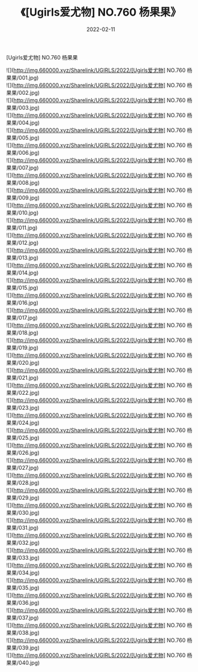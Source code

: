 ﻿---
layout: post
title:  《[Ugirls爱尤物] NO.760 杨果果》
date:   2022-02-11
img: http://img.660000.xyz/Sharelink/UGIRLS/2022/[Ugirls爱尤物] NO.760 杨果果/000.jpg
categories: [美女, 清纯, 唯美]
---

[Ugirls爱尤物] NO.760 杨果果

 ![](http://img.660000.xyz/Sharelink/UGIRLS/2022/[Ugirls爱尤物] NO.760 杨果果/001.jpg) <br>![](http://img.660000.xyz/Sharelink/UGIRLS/2022/[Ugirls爱尤物] NO.760 杨果果/002.jpg) <br>![](http://img.660000.xyz/Sharelink/UGIRLS/2022/[Ugirls爱尤物] NO.760 杨果果/003.jpg) <br>![](http://img.660000.xyz/Sharelink/UGIRLS/2022/[Ugirls爱尤物] NO.760 杨果果/004.jpg) <br>![](http://img.660000.xyz/Sharelink/UGIRLS/2022/[Ugirls爱尤物] NO.760 杨果果/005.jpg) <br>![](http://img.660000.xyz/Sharelink/UGIRLS/2022/[Ugirls爱尤物] NO.760 杨果果/006.jpg) <br>![](http://img.660000.xyz/Sharelink/UGIRLS/2022/[Ugirls爱尤物] NO.760 杨果果/007.jpg) <br>![](http://img.660000.xyz/Sharelink/UGIRLS/2022/[Ugirls爱尤物] NO.760 杨果果/008.jpg) <br>![](http://img.660000.xyz/Sharelink/UGIRLS/2022/[Ugirls爱尤物] NO.760 杨果果/009.jpg) <br>![](http://img.660000.xyz/Sharelink/UGIRLS/2022/[Ugirls爱尤物] NO.760 杨果果/010.jpg) <br>![](http://img.660000.xyz/Sharelink/UGIRLS/2022/[Ugirls爱尤物] NO.760 杨果果/011.jpg) <br>![](http://img.660000.xyz/Sharelink/UGIRLS/2022/[Ugirls爱尤物] NO.760 杨果果/012.jpg) <br>![](http://img.660000.xyz/Sharelink/UGIRLS/2022/[Ugirls爱尤物] NO.760 杨果果/013.jpg) <br>![](http://img.660000.xyz/Sharelink/UGIRLS/2022/[Ugirls爱尤物] NO.760 杨果果/014.jpg) <br>![](http://img.660000.xyz/Sharelink/UGIRLS/2022/[Ugirls爱尤物] NO.760 杨果果/015.jpg) <br>![](http://img.660000.xyz/Sharelink/UGIRLS/2022/[Ugirls爱尤物] NO.760 杨果果/016.jpg) <br>![](http://img.660000.xyz/Sharelink/UGIRLS/2022/[Ugirls爱尤物] NO.760 杨果果/017.jpg) <br>![](http://img.660000.xyz/Sharelink/UGIRLS/2022/[Ugirls爱尤物] NO.760 杨果果/018.jpg) <br>![](http://img.660000.xyz/Sharelink/UGIRLS/2022/[Ugirls爱尤物] NO.760 杨果果/019.jpg) <br>![](http://img.660000.xyz/Sharelink/UGIRLS/2022/[Ugirls爱尤物] NO.760 杨果果/020.jpg) <br>![](http://img.660000.xyz/Sharelink/UGIRLS/2022/[Ugirls爱尤物] NO.760 杨果果/021.jpg) <br>![](http://img.660000.xyz/Sharelink/UGIRLS/2022/[Ugirls爱尤物] NO.760 杨果果/022.jpg) <br>![](http://img.660000.xyz/Sharelink/UGIRLS/2022/[Ugirls爱尤物] NO.760 杨果果/023.jpg) <br>![](http://img.660000.xyz/Sharelink/UGIRLS/2022/[Ugirls爱尤物] NO.760 杨果果/024.jpg) <br>![](http://img.660000.xyz/Sharelink/UGIRLS/2022/[Ugirls爱尤物] NO.760 杨果果/025.jpg) <br>![](http://img.660000.xyz/Sharelink/UGIRLS/2022/[Ugirls爱尤物] NO.760 杨果果/026.jpg) <br>![](http://img.660000.xyz/Sharelink/UGIRLS/2022/[Ugirls爱尤物] NO.760 杨果果/027.jpg) <br>![](http://img.660000.xyz/Sharelink/UGIRLS/2022/[Ugirls爱尤物] NO.760 杨果果/028.jpg) <br>![](http://img.660000.xyz/Sharelink/UGIRLS/2022/[Ugirls爱尤物] NO.760 杨果果/029.jpg) <br>![](http://img.660000.xyz/Sharelink/UGIRLS/2022/[Ugirls爱尤物] NO.760 杨果果/030.jpg) <br>![](http://img.660000.xyz/Sharelink/UGIRLS/2022/[Ugirls爱尤物] NO.760 杨果果/031.jpg) <br>![](http://img.660000.xyz/Sharelink/UGIRLS/2022/[Ugirls爱尤物] NO.760 杨果果/032.jpg) <br>![](http://img.660000.xyz/Sharelink/UGIRLS/2022/[Ugirls爱尤物] NO.760 杨果果/033.jpg) <br>![](http://img.660000.xyz/Sharelink/UGIRLS/2022/[Ugirls爱尤物] NO.760 杨果果/034.jpg) <br>![](http://img.660000.xyz/Sharelink/UGIRLS/2022/[Ugirls爱尤物] NO.760 杨果果/035.jpg) <br>![](http://img.660000.xyz/Sharelink/UGIRLS/2022/[Ugirls爱尤物] NO.760 杨果果/036.jpg) <br>![](http://img.660000.xyz/Sharelink/UGIRLS/2022/[Ugirls爱尤物] NO.760 杨果果/037.jpg) <br>![](http://img.660000.xyz/Sharelink/UGIRLS/2022/[Ugirls爱尤物] NO.760 杨果果/038.jpg) <br>![](http://img.660000.xyz/Sharelink/UGIRLS/2022/[Ugirls爱尤物] NO.760 杨果果/039.jpg) <br>![](http://img.660000.xyz/Sharelink/UGIRLS/2022/[Ugirls爱尤物] NO.760 杨果果/040.jpg) <br>